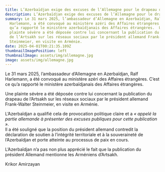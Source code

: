 ```yaml
---
title: L’Azerbaïdjan exige des excuses de l’Allemagne pour le drapeau de l’Artsakh
description: L’Azerbaïdjan exige des excuses de l’Allemagne pour le drapeau de l’Artsakh
summary: Le 31 mars 2025, l’ambassadeur d’Allemagne en Azerbaïdjan, Ralf
  Harlemann, a été convoqué au ministère azéri des Affaires étrangères. C’est ce
  qu’a rapporté le ministère azerbaïdjanais des Affaires étrangères.  Une
  plainte sévère a été déposée contre lui concernant la publication du drapeau
  de l’Artsakh sur les réseaux sociaux par le président allemand Frank-Walter
  Steinmeier, en visite en Arménie.
date: 2025-04-01T00:21:35.109Z
thumbnailImagePosition: left
thumbnailImage: assets/img/allemagne.jpg
image: assets/img/allemagne.jpg
---
```

<!--StartFragment-->

Le 31 mars 2025, l’ambassadeur d’Allemagne en Azerbaïdjan, Ralf Harlemann, a été convoqué au ministère azéri des Affaires étrangères. C’est ce qu’a rapporté le ministère azerbaïdjanais des Affaires étrangères.

Une plainte sévère a été déposée contre lui concernant la publication du drapeau de l’Artsakh sur les réseaux sociaux par le président allemand Frank-Walter Steinmeier, en visite en Arménie.

L’Azerbaïdjan a qualifié cela de provocation politique claire et a *« appelé la partie allemande à présenter des excuses publiques pour cette publication ».*\
Il a été souligné que la position du président allemand contredit la déclaration de soutien à l’intégrité territoriale et à la souveraineté de l’Azerbaïdjan et porte atteinte au processus de paix en cours.

L’Azerbaïdjan n’a pas non plus apprécié le fait que la publication du président Allemand mentionne les Arméniens d’Artsakh.

Krikor Amirzayan

<!--EndFragment-->